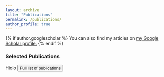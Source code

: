 ```yaml
---
layout: archive
title: "Publications"
permalink: /publications/
author_profile: true
---
```


{% if author.googlescholar %}
  You can also find my articles on <u><a href="{{author.googlescholar}}">my Google Scholar profile</a>.</u>
{% endif %}



<div class="col-md-8">
	<h3> Selected Publications </h3>
			<script src="https://bibbase.org/show?bib=https://dvij.github.io/academic/ref.bib&jsonp=1&theme=simple&filter=best:1&group0=url"></script>			
</div>
Hiolo
<button onclick="toggleDiv('refFullPub')">  Full list of publications </button>

<div id="refFullPub" style="display:none;">
		<h3> Selected Publications </h3>
			<script src="https://bibbase.org/show?bib=https://dvij.github.io/academic/ref.bib&jsonp=1&theme=simple"></script>			
</div> 


<!--
function toggleDiv(element){
 if(document.getElementById(element).style.display == 'none')
  document.getElementById(element).style.display = 'block';
 else
       document.getElementById(element).style.display = 'none';
}
-->

